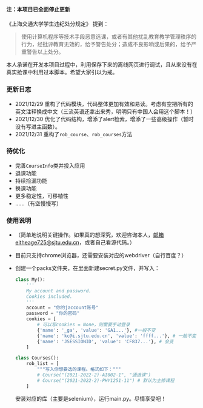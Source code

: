 #### 注：本项目已全面停止更新

《上海交通大学学生违纪处分规定》 提到：

> 使用计算机程序等技术手段恶意选课，或者有其他扰乱教育教学管理秩序的行为，经批评教育无效的，给予警告处分；造成不良影响或后果的，给予严重警告以上处分。

本人承诺在开发本项目过程中，利用保存下来的离线网页进行调试，且从来没有在真实抢课中利用过本脚本。希望大家引以为戒。

### 更新日志

+ 2021/12/29 重构了代码模块，代码整体更加有效和易读。考虑有空把所有的英文注释换成中文（三流英语还拿出来秀，明明只有中国人会用这个脚本！）
+ 2021/12/30 优化了代码结构，增添了alert检索，增添了一些高级操作（暂时没有写进主函数）。
+ 2021/12/31 重构了`rob_course`、`rob_courses`方法

### 待优化

+ 完善`CourseInfo`类并投入应用
+ 退课功能
+ 持续捡漏功能
+ 换课功能
+ 更多稳定性，可移植性
+ ……（有空慢慢写）

### 使用说明

+ （简单地说明关键操作。如果真的想深究，欢迎咨询本人，邮箱eitheage725@sjtu.edu.cn，或者自己看源代码。）

+ 目前只支持chrome浏览器，还需要安装对应的webdriver（自行百度？）

+ 创建一个packs文件夹，在里面新建secret.py文件，并写入：

    ```python
    class My():
        '''
        My account and password.
        Cookies included.
        '''
        account = "你的jaccount账号"
        password = "你的密码"
        cookies = [
            # 可以写cookies = None，则需要手动登录
            {'name': '_ga', 'value': 'GA1...'}, #一般不变
            {'name': 'kc@i.sjtu.edu.cn', 'value': 'ffff...'}, # 一般不变
            {'name': 'JSESSIONID', 'value': 'CF837...'}, # 会变
        ]
    
    class Courses():
        rob_list = [
            """写入你想要选的课程。格式如下："""
            # Course("(2021-2022-2)-AI002-1", "通选课")
            # Course("(2021-2022-2)-PHY1251-11") # 默认为主修课程
        ]
    ```
    
    安装对应的库（主要是selenium），运行main.py。尽情享受吧！
